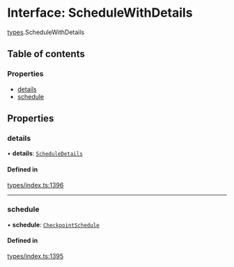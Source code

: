 # Interface: ScheduleWithDetails

[types](../wiki/types).ScheduleWithDetails

## Table of contents

### Properties

- [details](../wiki/types.ScheduleWithDetails#details)
- [schedule](../wiki/types.ScheduleWithDetails#schedule)

## Properties

### details

• **details**: [`ScheduleDetails`](../wiki/api.entities.CheckpointSchedule.types.ScheduleDetails)

#### Defined in

[types/index.ts:1396](https://github.com/PolymeshAssociation/polymesh-sdk/blob/16e8c2ca/src/types/index.ts#L1396)

___

### schedule

• **schedule**: [`CheckpointSchedule`](../wiki/api.entities.CheckpointSchedule.CheckpointSchedule)

#### Defined in

[types/index.ts:1395](https://github.com/PolymeshAssociation/polymesh-sdk/blob/16e8c2ca/src/types/index.ts#L1395)
